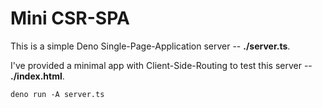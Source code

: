 # Mini CSR-SPA

This is a simple Deno Single-Page-Application server -- **./server.ts**.     

I've provided a minimal app with Client-Side-Routing to test this server -- **./index.html**.    

```
deno run -A server.ts
```
